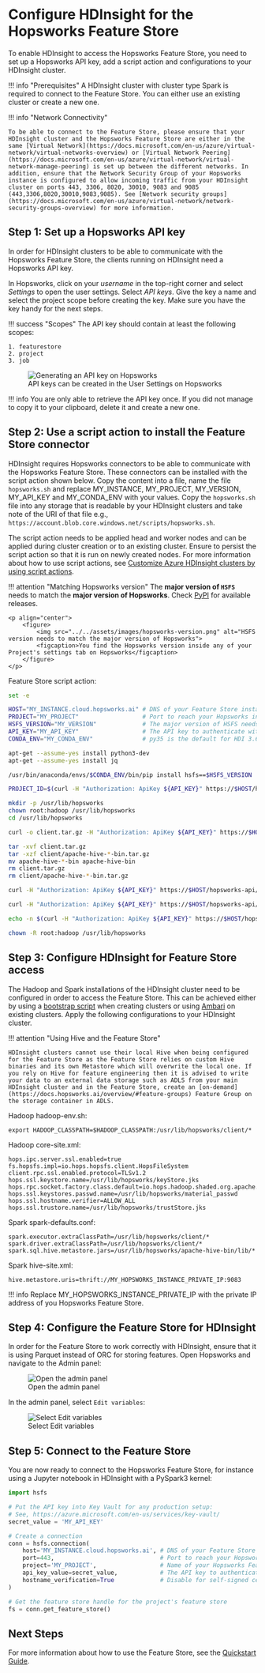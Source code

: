 # Configure HDInsight for the Hopsworks Feature Store
To enable HDInsight to access the Hopsworks Feature Store, you need to set up a Hopsworks API key, add a script action and configurations to your HDInsight cluster.

!!! info "Prerequisites"
    A HDInsight cluster with cluster type Spark is required to connect to the Feature Store. You can either use an existing cluster or create a new one.

!!! info "Network Connectivity"

    To be able to connect to the Feature Store, please ensure that your HDInsight cluster and the Hopsworks Feature Store are either in the same [Virtual Network](https://docs.microsoft.com/en-us/azure/virtual-network/virtual-networks-overview) or [Virtual Network Peering](https://docs.microsoft.com/en-us/azure/virtual-network/virtual-network-manage-peering) is set up between the different networks. In addition, ensure that the Network Security Group of your Hopsworks instance is configured to allow incoming traffic from your HDInsight cluster on ports 443, 3306, 8020, 30010, 9083 and 9085 (443,3306,8020,30010,9083,9085). See [Network security groups](https://docs.microsoft.com/en-us/azure/virtual-network/network-security-groups-overview) for more information.

## Step 1: Set up a Hopsworks API key
In order for HDInsight clusters to be able to communicate with the Hopsworks Feature Store, the clients running on HDInsight need a Hopsworks API key.

In Hopsworks, click on your *username* in the top-right corner and select *Settings* to open the user settings. Select *API keys*. Give the key a name and select the project scope before creating the key. Make sure you have the key handy for the next steps.

!!! success "Scopes"
    The API key should contain at least the following scopes:

    1. featurestore
    2. project
    3. job

<p align="center">
  <figure>
    <img src="../../../assets/images/azure/hdinsight/step-0.png" alt="Generating an API key on Hopsworks">
    <figcaption>API keys can be created in the User Settings on Hopsworks</figcaption>
  </figure>
</p>

!!! info
    You are only able to retrieve the API key once. If you did not manage to copy it to your clipboard, delete it and create a new one.

## Step 2:  Use a script action to install the Feature Store connector

HDInsight requires Hopsworks connectors to be able to communicate with the Hopsworks Feature Store. These connectors can be installed with the script action shown below. Copy the content into a file, name the file `hopsworks.sh` and replace MY_INSTANCE, MY_PROJECT, MY_VERSION, MY_API_KEY and MY_CONDA_ENV with your values. Copy the `hopsworks.sh` file into any storage that is readable by your HDInsight clusters and take note of the URI of that file e.g., `https://account.blob.core.windows.net/scripts/hopsworks.sh`.

The script action needs to be applied head and worker nodes and can be applied during cluster creation or to an existing cluster. Ensure to persist the script action so that it is run on newly created nodes. For more information about how to use script actions, see [Customize Azure HDInsight clusters by using script actions](https://docs.microsoft.com/en-us/azure/hdinsight/hdinsight-hadoop-customize-cluster-linux).

!!! attention "Matching Hopsworks version"
    The **major version of `HSFS`** needs to match the **major version of Hopsworks**. Check [PyPI](https://pypi.org/project/hsfs/#history) for available releases.

    <p align="center">
        <figure>
            <img src="../../assets/images/hopsworks-version.png" alt="HSFS version needs to match the major version of Hopsworks">
            <figcaption>You find the Hopsworks version inside any of your Project's settings tab on Hopsworks</figcaption>
        </figure>
    </p>

Feature Store script action:
```bash
set -e

HOST="MY_INSTANCE.cloud.hopsworks.ai" # DNS of your Feature Store instance
PROJECT="MY_PROJECT"                  # Port to reach your Hopsworks instance, defaults to 443
HSFS_VERSION="MY_VERSION"             # The major version of HSFS needs to match the major version of Hopsworks
API_KEY="MY_API_KEY"                  # The API key to authenticate with Hopsworks
CONDA_ENV="MY_CONDA_ENV"              # py35 is the default for HDI 3.6

apt-get --assume-yes install python3-dev
apt-get --assume-yes install jq

/usr/bin/anaconda/envs/$CONDA_ENV/bin/pip install hsfs==$HSFS_VERSION

PROJECT_ID=$(curl -H "Authorization: ApiKey ${API_KEY}" https://$HOST/hopsworks-api/api/project/getProjectInfo/$PROJECT | jq -r .projectId)

mkdir -p /usr/lib/hopsworks
chown root:hadoop /usr/lib/hopsworks
cd /usr/lib/hopsworks

curl -o client.tar.gz -H "Authorization: ApiKey ${API_KEY}" https://$HOST/hopsworks-api/api/project/$PROJECT_ID/client

tar -xvf client.tar.gz
tar -xzf client/apache-hive-*-bin.tar.gz
mv apache-hive-*-bin apache-hive-bin
rm client.tar.gz
rm client/apache-hive-*-bin.tar.gz

curl -H "Authorization: ApiKey ${API_KEY}" https://$HOST/hopsworks-api/api/project/$PROJECT_ID/credentials | jq -r .kStore | base64 -d > keyStore.jks

curl -H "Authorization: ApiKey ${API_KEY}" https://$HOST/hopsworks-api/api/project/$PROJECT_ID/credentials | jq -r .tStore | base64 -d > trustStore.jks

echo -n $(curl -H "Authorization: ApiKey ${API_KEY}" https://$HOST/hopsworks-api/api/project/$PROJECT_ID/credentials | jq -r .password) > material_passwd

chown -R root:hadoop /usr/lib/hopsworks
```

## Step 3: Configure HDInsight for Feature Store access

The Hadoop and Spark installations of the HDInsight cluster need to be configured in order to access the Feature Store. This can be achieved either by using a [bootstrap script](https://docs.microsoft.com/en-us/azure/hdinsight/hdinsight-hadoop-customize-cluster-bootstrap) when creating clusters or using [Ambari](https://docs.microsoft.com/en-us/azure/hdinsight/hdinsight-hadoop-manage-ambari) on existing clusters. Apply the following configurations to your HDInsight cluster.

!!! attention "Using Hive and the Feature Store"

    HDInsight clusters cannot use their local Hive when being configured for the Feature Store as the Feature Store relies on custom Hive binaries and its own Metastore which will overwrite the local one. If you rely on Hive for feature engineering then it is advised to write your data to an external data storage such as ADLS from your main HDInsight cluster and in the Feature Store, create an [on-demand](https://docs.hopsworks.ai/overview/#feature-groups) Feature Group on the storage container in ADLS.

Hadoop hadoop-env.sh:
```
export HADOOP_CLASSPATH=$HADOOP_CLASSPATH:/usr/lib/hopsworks/client/*
```

Hadoop core-site.xml:
```
hops.ipc.server.ssl.enabled=true
fs.hopsfs.impl=io.hops.hopsfs.client.HopsFileSystem
client.rpc.ssl.enabled.protocol=TLSv1.2
hops.ssl.keystore.name=/usr/lib/hopsworks/keyStore.jks
hops.rpc.socket.factory.class.default=io.hops.hadoop.shaded.org.apache.hadoop.net.HopsSSLSocketFactory
hops.ssl.keystores.passwd.name=/usr/lib/hopsworks/material_passwd
hops.ssl.hostname.verifier=ALLOW_ALL
hops.ssl.trustore.name=/usr/lib/hopsworks/trustStore.jks
```

Spark spark-defaults.conf:
```
spark.executor.extraClassPath=/usr/lib/hopsworks/client/*
spark.driver.extraClassPath=/usr/lib/hopsworks/client/*
spark.sql.hive.metastore.jars=/usr/lib/hopsworks/apache-hive-bin/lib/*
```

Spark hive-site.xml:
```
hive.metastore.uris=thrift://MY_HOPSWORKS_INSTANCE_PRIVATE_IP:9083
```

!!! info
    Replace MY_HOPSWORKS_INSTANCE_PRIVATE_IP with the private IP address of you Hopsworks Feature Store.

## Step 4: Configure the Feature Store for HDInsight

In order for the Feature Store to work correctly with HDInsight, ensure that it is using Parquet instead of ORC for storing features. Open Hopsworks and navigate to the Admin panel:

<p align="center">
  <figure>
    <img src="../../assets/images/azure/hdinsight/variables-step-0.png" alt="Open the admin panel">
    <figcaption>Open the admin panel</figcaption>
  </figure>
</p>

In the admin panel, select `Edit variables`:

<p align="center">
  <figure>
    <img src="../../assets/images/azure/hdinsight/variables-step-1.png" alt="Select Edit variables">
    <figcaption>Select Edit variables</figcaption>
  </figure>
</p>

## Step 5: Connect to the Feature Store

You are now ready to connect to the Hopsworks Feature Store, for instance using a Jupyter notebook in HDInsight with a PySpark3 kernel:

```python
import hsfs

# Put the API key into Key Vault for any production setup:
# See, https://azure.microsoft.com/en-us/services/key-vault/
secret_value = 'MY_API_KEY'

# Create a connection
conn = hsfs.connection(
    host='MY_INSTANCE.cloud.hopsworks.ai', # DNS of your Feature Store instance
    port=443,                              # Port to reach your Hopsworks instance, defaults to 443
    project='MY_PROJECT',                  # Name of your Hopsworks Feature Store project
    api_key_value=secret_value,            # The API key to authenticate with Hopsworks
    hostname_verification=True             # Disable for self-signed certificates
)

# Get the feature store handle for the project's feature store
fs = conn.get_feature_store()
```

## Next Steps

For more information about how to use the Feature Store, see the [Quickstart Guide](../quickstart.md).
